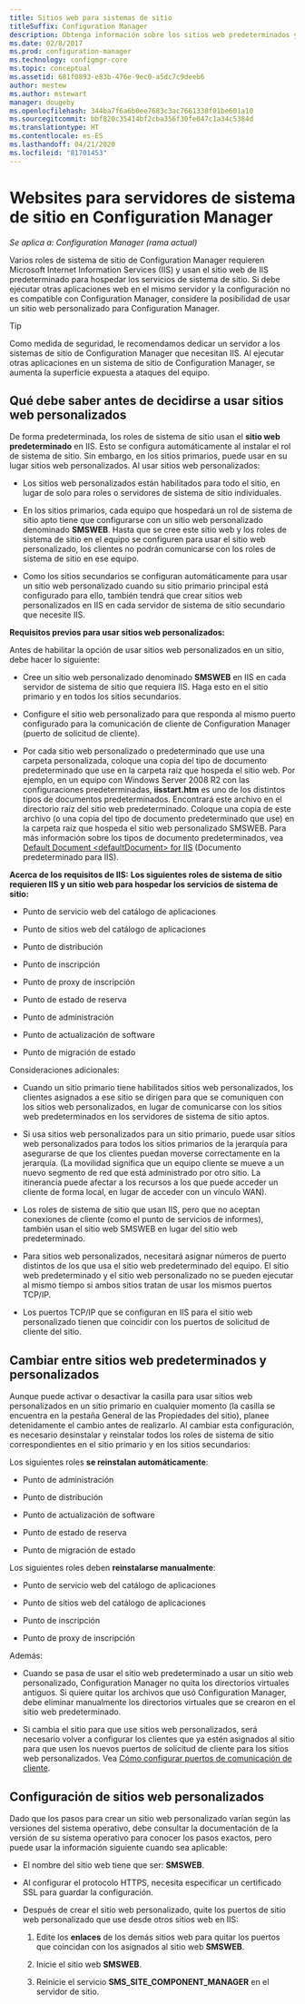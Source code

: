 ```yaml
---
title: Sitios web para sistemas de sitio
titleSuffix: Configuration Manager
description: Obtenga información sobre los sitios web predeterminados y personalizados para servidores de sistema de sitio en Configuration Manager.
ms.date: 02/8/2017
ms.prod: configuration-manager
ms.technology: configmgr-core
ms.topic: conceptual
ms.assetid: 681f0893-e83b-476e-9ec0-a5dc7c9deeb6
author: mestew
ms.author: mstewart
manager: dougeby
ms.openlocfilehash: 344ba7f6a6b0ee7683c3ac7661338f01be601a10
ms.sourcegitcommit: bbf820c35414bf2cba356f30fe047c1a34c5384d
ms.translationtype: HT
ms.contentlocale: es-ES
ms.lasthandoff: 04/21/2020
ms.locfileid: "81701453"
---
```

# <a name="websites-for-site-system-servers-in-configuration-manager"></a>Websites para servidores de sistema de sitio en Configuration Manager

*Se aplica a: Configuration Manager (rama actual)*

Varios roles de sistema de sitio de Configuration Manager requieren Microsoft Internet Information Services (IIS) y usan el sitio web de IIS predeterminado para hospedar los servicios de sistema de sitio. Si debe ejecutar otras aplicaciones web en el mismo servidor y la configuración no es compatible con Configuration Manager, considere la posibilidad de usar un sitio web personalizado para Configuration Manager.  

> [!TIP]  
>  Como medida de seguridad, le recomendamos dedicar un servidor a los sistemas de sitio de Configuration Manager que necesitan IIS. Al ejecutar otras aplicaciones en un sistema de sitio de Configuration Manager, se aumenta la superficie expuesta a ataques del equipo.  




##  <a name="what-to-know-before-choosing-to-use-custom-websites"></a><a name="BKMK_What2Know"></a> Qué debe saber antes de decidirse a usar sitios web personalizados  
 De forma predeterminada, los roles de sistema de sitio usan el **sitio web predeterminado** en IIS. Esto se configura automáticamente al instalar el rol de sistema de sitio. Sin embargo, en los sitios primarios, puede usar en su lugar sitios web personalizados. Al usar sitios web personalizados:  

-   Los sitios web personalizados están habilitados para todo el sitio, en lugar de solo para roles o servidores de sistema de sitio individuales.  

-   En los sitios primarios, cada equipo que hospedará un rol de sistema de sitio apto tiene que configurarse con un sitio web personalizado denominado **SMSWEB**. Hasta que se cree este sitio web y los roles de sistema de sitio en el equipo se configuren para usar el sitio web personalizado, los clientes no podrán comunicarse con los roles de sistema de sitio en ese equipo.  

-   Como los sitios secundarios se configuran automáticamente para usar un sitio web personalizado cuando su sitio primario principal está configurado para ello, también tendrá que crear sitios web personalizados en IIS en cada servidor de sistema de sitio secundario que necesite IIS.  


  **Requisitos previos para usar sitios web personalizados:**  

 Antes de habilitar la opción de usar sitios web personalizados en un sitio, debe hacer lo siguiente:  

-   Cree un sitio web personalizado denominado **SMSWEB** en IIS en cada servidor de sistema de sitio que requiera IIS. Haga esto en el sitio primario y en todos los sitios secundarios.  

-   Configure el sitio web personalizado para que responda al mismo puerto configurado para la comunicación de cliente de Configuration Manager (puerto de solicitud de cliente).  

-   Por cada sitio web personalizado o predeterminado que use una carpeta personalizada, coloque una copia del tipo de documento predeterminado que use en la carpeta raíz que hospeda el sitio web. Por ejemplo, en un equipo con Windows Server 2008 R2 con las configuraciones predeterminadas, **iisstart.htm** es uno de los distintos tipos de documentos predeterminados. Encontrará este archivo en el directorio raíz del sitio web predeterminado. Coloque una copia de este archivo (o una copia del tipo de documento predeterminado que use) en la carpeta raíz que hospeda el sitio web personalizado SMSWEB. Para más información sobre los tipos de documento predeterminados, vea [Default Document &lt;defaultDocument\> for IIS](https://www.iis.net/configreference/system.webserver/defaultdocument) (Documento predeterminado <defaultDocument> para IIS).  

**Acerca de los requisitos de IIS:** 
**Los siguientes roles de sistema de sitio requieren IIS y un sitio web para hospedar los servicios de sistema de sitio:**  

-   Punto de servicio web del catálogo de aplicaciones  

-   Punto de sitios web del catálogo de aplicaciones  

-   Punto de distribución  

-   Punto de inscripción  

-   Punto de proxy de inscripción  

-   Punto de estado de reserva  

-   Punto de administración  

-   Punto de actualización de software  

-   Punto de migración de estado  

Consideraciones adicionales:  

-   Cuando un sitio primario tiene habilitados sitios web personalizados, los clientes asignados a ese sitio se dirigen para que se comuniquen con los sitios web personalizados, en lugar de comunicarse con los sitios web predeterminados en los servidores de sistema de sitio aptos.  

-   Si usa sitios web personalizados para un sitio primario, puede usar sitios web personalizados para todos los sitios primarios de la jerarquía para asegurarse de que los clientes puedan moverse correctamente en la jerarquía. (La movilidad significa que un equipo cliente se mueve a un nuevo segmento de red que está administrado por otro sitio. La itinerancia puede afectar a los recursos a los que puede acceder un cliente de forma local, en lugar de acceder con un vínculo WAN).  

-   Los roles de sistema de sitio que usan IIS, pero que no aceptan conexiones de cliente (como el punto de servicios de informes), también usan el sitio web SMSWEB en lugar del sitio web predeterminado.  

-   Para sitios web personalizados, necesitará asignar números de puerto distintos de los que usa el sitio web predeterminado del equipo. El sitio web predeterminado y el sitio web personalizado no se pueden ejecutar al mismo tiempo si ambos sitios tratan de usar los mismos puertos TCP/IP.  

-   Los puertos TCP/IP que se configuran en IIS para el sitio web personalizado tienen que coincidir con los puertos de solicitud de cliente del sitio.  

## <a name="switch-between-default-and-custom-websites"></a>Cambiar entre sitios web predeterminados y personalizados  
Aunque puede activar o desactivar la casilla para usar sitios web personalizados en un sitio primario en cualquier momento (la casilla se encuentra en la pestaña General de las Propiedades del sitio), planee detenidamente el cambio antes de realizarlo. Al cambiar esta configuración, es necesario desinstalar y reinstalar todos los roles de sistema de sitio correspondientes en el sitio primario y en los sitios secundarios:  

Los siguientes roles **se reinstalan automáticamente**:  

-   Punto de administración  

-   Punto de distribución  

-   Punto de actualización de software  

-   Punto de estado de reserva  

-   Punto de migración de estado  

Los siguientes roles deben **reinstalarse manualmente**:  

-   Punto de servicio web del catálogo de aplicaciones  

-   Punto de sitios web del catálogo de aplicaciones  

-   Punto de inscripción  

-   Punto de proxy de inscripción  

Además:  

-   Cuando se pasa de usar el sitio web predeterminado a usar un sitio web personalizado, Configuration Manager no quita los directorios virtuales antiguos. Si quiere quitar los archivos que usó Configuration Manager, debe eliminar manualmente los directorios virtuales que se crearon en el sitio web predeterminado.  

-   Si cambia el sitio para que use sitios web personalizados, será necesario volver a configurar los clientes que ya estén asignados al sitio para que usen los nuevos puertos de solicitud de cliente para los sitios web personalizados. Vea [Cómo configurar puertos de comunicación de cliente](../../../core/clients/deploy/configure-client-communication-ports.md).  

## <a name="set-up-custom-websites"></a>Configuración de sitios web personalizados  
Dado que los pasos para crear un sitio web personalizado varían según las versiones del sistema operativo, debe consultar la documentación de la versión de su sistema operativo para conocer los pasos exactos, pero puede usar la información siguiente cuando sea aplicable:  

-   El nombre del sitio web tiene que ser: **SMSWEB**.  

-   Al configurar el protocolo HTTPS, necesita especificar un certificado SSL para guardar la configuración.  

-   Después de crear el sitio web personalizado, quite los puertos de sitio web personalizado que use desde otros sitios web en IIS:  

    1.  Edite los **enlaces** de los demás sitios web para quitar los puertos que coincidan con los asignados al sitio web **SMSWEB**.  

    2.  Inicie el sitio web **SMSWEB**.  

    3.  Reinicie el servicio **SMS_SITE_COMPONENT_MANAGER** en el servidor de sitio.  

